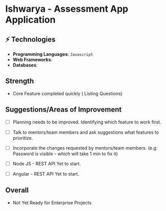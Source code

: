 # Ishwarya - Assessment App Application 


## ⚡ Technologies

* **Programming Languages**: `Javascript` 
* **Web Frameworks**: 
* **Databases**:  

## Strength
- Core Feature completed quickly ( Listing Questions)

## Suggestions/Areas of Improvement

- [ ] Planning needs to be improved. Identifying which feature to work first.
- [ ] Talk to mentors/team members and ask suggestions what features to prioritize.
- [ ] Incorporate the changes requested by mentors/team members. (e.g: Password is visible - which will take 1 min to fix it)
- [ ] Node JS - REST API Yet to start.
- [ ] Angular - REST API Yet to start.


## Overall

- Not Yet Ready for Enterprise Projects
